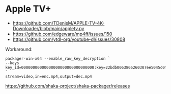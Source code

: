 # Apple TV+

- https://github.com/TDenisM/APPLE-TV-4K-Downloader/blob/main/appletv.py
- https://github.com/edgeware/mp4ff/issues/150
- https://github.com/ytdl-org/youtube-dl/issues/30808

Workaround:

~~~
packager-win-x64 --enable_raw_key_decryption `
--keys key_id=00000000000000000000000000000000:key=22bdb0063805260307ee5045c0f3835a `
stream=video,in=enc.mp4,output=dec.mp4
~~~

https://github.com/shaka-project/shaka-packager/releases
